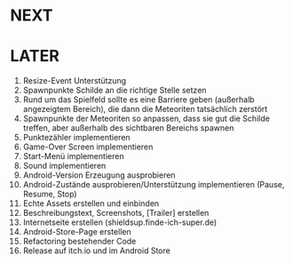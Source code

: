 ﻿# NEXT

# LATER
1. Resize-Event Unterstützung
1. Spawnpunkte Schilde an die richtige Stelle setzen
1. Rund um das Spielfeld sollte es eine Barriere geben (außerhalb angezeigtem Bereich), die dann die Meteoriten tatsächlich zerstört
1. Spawnpunkte der Meteoriten so anpassen, dass sie gut die Schilde treffen, aber außerhalb des sichtbaren Bereichs spawnen
2. Punktezähler implementieren
3. Game-Over Screen implementieren
5. Start-Menü implementieren
4. Sound implementieren
6. Android-Version Erzeugung ausprobieren
1. Android-Zustände ausprobieren/Unterstützung implementieren (Pause, Resume, Stop)
7. Echte Assets erstellen und einbinden
1. Beschreibungstext, Screenshots, [Trailer] erstellen
1. Internetseite erstellen (shieldsup.finde-ich-super.de)
1. Android-Store-Page erstellen
1. Refactoring bestehender Code
1. Release auf itch.io und im Android Store